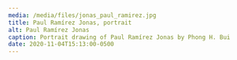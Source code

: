 ```yaml
---
media: /media/files/jonas_paul_ramirez.jpg
title: Paul Ramírez Jonas, portrait
alt: Paul Ramírez Jonas
caption: Portrait drawing of Paul Ramírez Jonas by Phong H. Bui
date: 2020-11-04T15:13:00-0500
---
```

